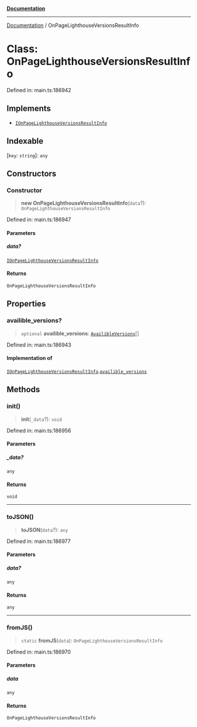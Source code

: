 [**Documentation**](../README.md)

***

[Documentation](../README.md) / OnPageLighthouseVersionsResultInfo

# Class: OnPageLighthouseVersionsResultInfo

Defined in: main.ts:186942

## Implements

- [`IOnPageLighthouseVersionsResultInfo`](../interfaces/IOnPageLighthouseVersionsResultInfo.md)

## Indexable

\[`key`: `string`\]: `any`

## Constructors

### Constructor

> **new OnPageLighthouseVersionsResultInfo**(`data`?): `OnPageLighthouseVersionsResultInfo`

Defined in: main.ts:186947

#### Parameters

##### data?

[`IOnPageLighthouseVersionsResultInfo`](../interfaces/IOnPageLighthouseVersionsResultInfo.md)

#### Returns

`OnPageLighthouseVersionsResultInfo`

## Properties

### availible\_versions?

> `optional` **availible\_versions**: [`AvailibleVersions`](AvailibleVersions.md)[]

Defined in: main.ts:186943

#### Implementation of

[`IOnPageLighthouseVersionsResultInfo`](../interfaces/IOnPageLighthouseVersionsResultInfo.md).[`availible_versions`](../interfaces/IOnPageLighthouseVersionsResultInfo.md#availible_versions)

## Methods

### init()

> **init**(`_data`?): `void`

Defined in: main.ts:186956

#### Parameters

##### \_data?

`any`

#### Returns

`void`

***

### toJSON()

> **toJSON**(`data`?): `any`

Defined in: main.ts:186977

#### Parameters

##### data?

`any`

#### Returns

`any`

***

### fromJS()

> `static` **fromJS**(`data`): `OnPageLighthouseVersionsResultInfo`

Defined in: main.ts:186970

#### Parameters

##### data

`any`

#### Returns

`OnPageLighthouseVersionsResultInfo`
